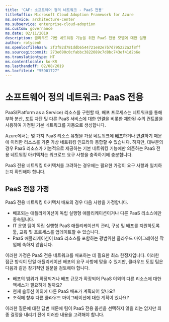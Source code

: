 ```yaml
---
title: 'CAF: 소프트웨어 정의 네트워크 - PaaS 전용'
titleSuffix: Microsoft Cloud Adoption Framework for Azure
ms.service: architecture-center
ms.subservice: enterprise-cloud-adoption
ms.custom: governance
ms.date: 02/11/2019
description: 클라우드 기반 네트워킹 기능을 위한 PaaS 전용 모델에 대한 설명
author: rotycenh
ms.openlocfilehash: 2f3f82d781ddb6544721e82e7b7d795222a2f8ff
ms.sourcegitcommit: 273e690c0cfabbc3822089c7d8bc743ef41d2b6e
ms.translationtype: HT
ms.contentlocale: ko-KR
ms.lasthandoff: 02/08/2019
ms.locfileid: "55901727"
---
```

# <a name="software-defined-networks-paas-only"></a>소프트웨어 정의 네트워크: PaaS 전용

PaaS(Platform as a Service) 리소스를 구현할 때, 배포 프로세스는 네트워크를 통해 부하 분산, 포트 차단 및 다른 PaaS 서비스에 대한 연결을 비롯한 제한된 수의 컨트롤을 사용하여 가정된 기본 네트워크를 자동으로 생성합니다.

Azure에서는 몇 가지 PaaS 리소스 유형을 가상 네트워크에 [배포](/azure/virtual-network/virtual-network-for-azure-services)하거나 [연결](/azure/virtual-network/virtual-network-service-endpoints-overview)하기 때문에 이러한 리소스를 기존 가상 네트워킹 인프라와 통합할 수 있습니다. 하지만, 대부분의 경우 PaaS 리소스가 기본적으로 제공하는 기본 네트워킹 기능에만 의존하는 PaaS 전용 네트워킹 아키텍처는 워크로드 요구 사항을 충족하기에 충분합니다.

PaaS 전용 네트워킹 아키텍처를 고려하는 경우에는 필요한 가정이 요구 사항과 일치하는지 확인해야 합니다.

## <a name="paas-only-assumptions"></a>PaaS 전용 가정

PaaS 전용 네트워킹 아키텍처 배포의 경우 다음 사항을 가정합니다.

- 배포되는 애플리케이션이 독립 실행형 애플리케이션이거나 다른 PaaS 리소스에만 종속됩니다.
- IT 운영 팀이 독립 실행형 PaaS 애플리케이션의 관리, 구성 및 배포를 지원하도록 툴, 교육 및 프로세스를 업데이트할 수 있습니다.
- PaaS 애플리케이션이 IaaS 리소스를 포함하는 광범위한 클라우드 마이그레이션 작업에 속하지 않습니다.

이러한 가정은 PaaS 전용 네트워크를 배포하는 데 필요한 최소 한정자입니다. 이러한 접근 방식이 단일 애플리케이션 배포의 요구 사항에 맞을 수 있지만, 클라우드 도입 팀은 다음과 같은 장기적인 질문을 검토해야 합니다.

- 배포의 범위가 확장되거나 배포 규모가 확장되어 PaaS 이외의 다른 리소스에 대한 액세스가 필요하게 될까요?
- 현재 솔루션 이외에 다른 PaaS 배포가 계획되어 있나요?
- 조직에 향후 다른 클라우드 마이그레이션에 대한 계획이 있나요?

이러한 질문에 대한 답변 때문에 팀이 PaaS 전용 옵션을 선택하지 않을 리는 없지만 최종 결정을 내리기 전에 이러한 내용을 고려해야 합니다.
